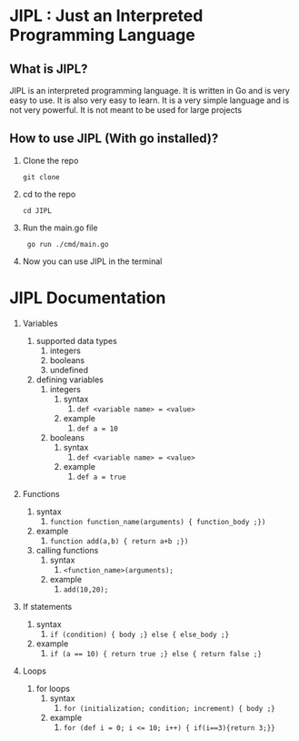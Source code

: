 # JIPL : Just an Interpreted Programming Language

## What is JIPL?

JIPL is an interpreted programming language. It is written in Go and is very easy to use.
It is also very easy to learn. It is a very simple language and is not very powerful. It is not meant to be used for large projects

## How to use JIPL (With go installed)?

1. Clone the repo

   ```
   git clone

   ```

2. cd to the repo

   ```
   cd JIPL

   ```

3. Run the main.go file

   ```
    go run ./cmd/main.go

   ```

4. Now you can use JIPL in the terminal

# JIPL Documentation

1. Variables

   1. supported data types
      1. integers
      2. booleans
      3. undefined
   2. defining variables
      1. integers
         1. syntax
            1. `def <variable name> = <value>`
         2. example
            1. `def a = 10`
      2. booleans
         1. syntax
            1. `def <variable name> = <value>`
         2. example
            1. `def a = true`

2. Functions

   1. syntax
      1. `function function_name(arguments) { function_body ;})`
   2. example
      1. `function add(a,b) { return a+b ;})`
   3. calling functions
      1. syntax
         1. `<function_name>(arguments);`
      2. example
         1. `add(10,20);`

3. If statements

   1. syntax
      1. `if (condition) { body ;} else { else_body ;}`
   2. example
      1. `if (a == 10) { return true ;} else { return false ;}`

4. Loops
   1. for loops
      1. syntax
         1. `for (initialization; condition; increment) { body ;}`
      2. example
         1. `for (def i = 0; i <= 10; i++) { if(i==3){return 3;}}`
